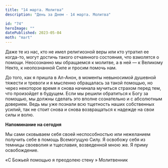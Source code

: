 ```yaml
---
title: "14 марта. Молитва"
description: "День за Днем - 14 марта. Молитва"

id: "74"
heroImage: ""
datePublished: 2023-05-04
moth: "mart"
---
```


Даже те из нас, кто не имел религиозной веры или кто утратил ее когда-то,
могут достичь такого отчаянного состояния, что взмолятся о помощи. Неосознанно
мы обращаемся к молитве, а в ней — к Великому Некто, к неопознанной Силе и
просим помочь нам.

До того, как я пришла в Ал-Анон, в моменты невыносимой душевной тяжести и
тревоги и я мысленно обращалась за такой помощью, но через некоторое время я
снова начинала мучиться страхом перед тем, что произойдет в будущем. Если мы
решили обратиться к Богу за помощью, мы должны сделать это вполне сознательно
и с абсолютным доверием. Ведь мы уже познали всю тщетность наших собственных
усилий, так не стоит снова и снова возвращаться к надежде на свои силы и волю.

**Напоминание на сегодня**

Мы сами сковываем себя своей неспособностью или нежеланием получить себе в
помощь Всемогущую Силу. Я освобожу себя из темницы своеволия и тщеславия,
возведенной мною же. Я приму освобождение.

«С Божьей помощью я преодолею стену » Молитвенник
